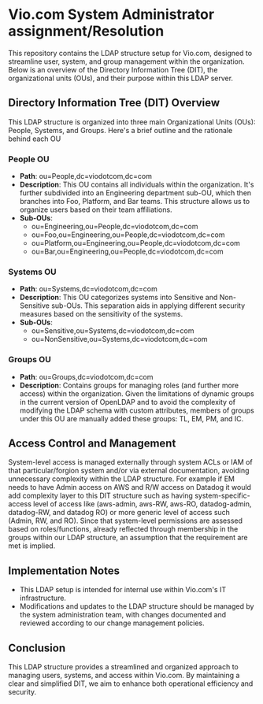 # Vio.com System Administrator assignment/Resolution

This repository contains the LDAP structure setup for Vio.com, designed to streamline user, system, and group management within the organization. Below is an overview of the Directory Information Tree (DIT), the organizational units (OUs), and their purpose within this LDAP server.

## Directory Information Tree (DIT) Overview

This LDAP structure is organized into three main Organizational Units (OUs): People, Systems, and Groups. Here's a brief outline and the rationale behind each OU
### People OU
* **Path**: ou=People,dc=viodotcom,dc=com
* **Description**: This OU contains all individuals within the organization. It's further subdivided into an Engineering department sub-OU, which then branches into Foo, Platform, and Bar teams. This structure allows us to organize users based on their team affiliations.
* **Sub-OUs**:
     * ou=Engineering,ou=People,dc=viodotcom,dc=com
     * ou=Foo,ou=Engineering,ou=People,dc=viodotcom,dc=com
     * ou=Platform,ou=Engineering,ou=People,dc=viodotcom,dc=com
     * ou=Bar,ou=Engineering,ou=People,dc=viodotcom,dc=com

### Systems OU
* **Path**: ou=Systems,dc=viodotcom,dc=com
* **Description**: This OU categorizes systems into Sensitive and Non-Sensitive sub-OUs. This separation aids in applying different security measures based on the sensitivity of the systems.
* **Sub-OUs**:
     * ou=Sensitive,ou=Systems,dc=viodotcom,dc=com
     * ou=NonSensitive,ou=Systems,dc=viodotcom,dc=com

### Groups OU
* **Path**: ou=Groups,dc=viodotcom,dc=com
* **Description**: Contains groups for managing roles (and further more access) within the organization. Given the limitations of dynamic groups in the current version of OpenLDAP and to avoid the complexity of modifying the LDAP schema with custom attributes, members of groups under this OU are manually added these groups: TL, EM, PM, and IC.

## Access Control and Management
System-level access is managed externally through system ACLs or IAM of that particular/forgion system and/or via external documentation, avoiding unnecessary complexity within the LDAP structure. For example if EM needs to have Admin access on AWS and R/W access on Datadog it would add complexity layer to this DIT structure such as having system-specific-access level of access like (aws-admin, aws-RW, aws-RO, datadog-admin, datadog-RW, and datadog RO) or more generic level of access such (Admin, RW, and RO). Since that system-level permissions are assessed based on roles/functions, already reflected through membership in the groups within our LDAP structure, an assumption that the requirement are met is implied.

## Implementation Notes
* This LDAP setup is intended for internal use within Vio.com's IT infrastructure.
* Modifications and updates to the LDAP structure should be managed by the system administration team, with changes documented and reviewed according to our change management policies.

## Conclusion
This LDAP structure provides a streamlined and organized approach to managing users, systems, and access within Vio.com. By maintaining a clear and simplified DIT, we aim to enhance both operational efficiency and security.
